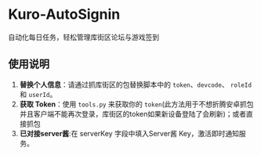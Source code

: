 # Kuro-AutoSignin

自动化每日任务，轻松管理库街区论坛与游戏签到

## 使用说明

1. **替换个人信息**：请通过抓库街区的包替换脚本中的 `token`、`devcode`、 `roleId`和 `userId`。
2. **获取 Token**：使用 `tools.py` 来获取你的 `token`(此方法用于不想折腾安卓抓包并且客户端不能再次登录，库街区的token如果新设备登陆了会刷新)；或者直接抓包
3. **已对接server酱**:在 serverKey 字段中填入Server酱 Key，激活即时通知服务。
